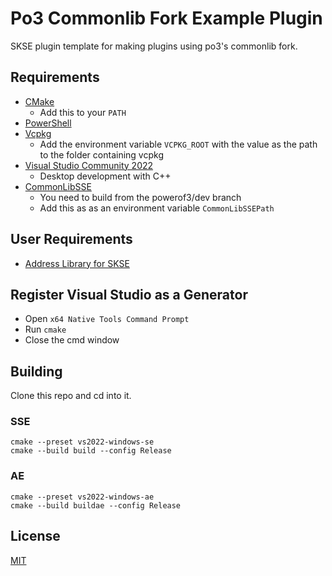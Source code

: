 # Po3 Commonlib Fork Example Plugin

SKSE plugin template for making plugins using po3's commonlib fork.

## Requirements
* [CMake](https://cmake.org/)
	* Add this to your `PATH`
* [PowerShell](https://github.com/PowerShell/PowerShell/releases/latest)
* [Vcpkg](https://github.com/microsoft/vcpkg)
	* Add the environment variable `VCPKG_ROOT` with the value as the path to the folder containing vcpkg
* [Visual Studio Community 2022](https://visualstudio.microsoft.com/)
	* Desktop development with C++
* [CommonLibSSE](https://github.com/powerof3/CommonLibSSE/tree/dev)
	* You need to build from the powerof3/dev branch
	* Add this as as an environment variable `CommonLibSSEPath`

## User Requirements
* [Address Library for SKSE](https://www.nexusmods.com/skyrimspecialedition/mods/32444)

## Register Visual Studio as a Generator
* Open `x64 Native Tools Command Prompt`
* Run `cmake`
* Close the cmd window

## Building
Clone this repo and cd into it.


### SSE
```
cmake --preset vs2022-windows-se
cmake --build build --config Release
```
### AE
```
cmake --preset vs2022-windows-ae
cmake --build buildae --config Release
```

## License
[MIT](LICENSE)
